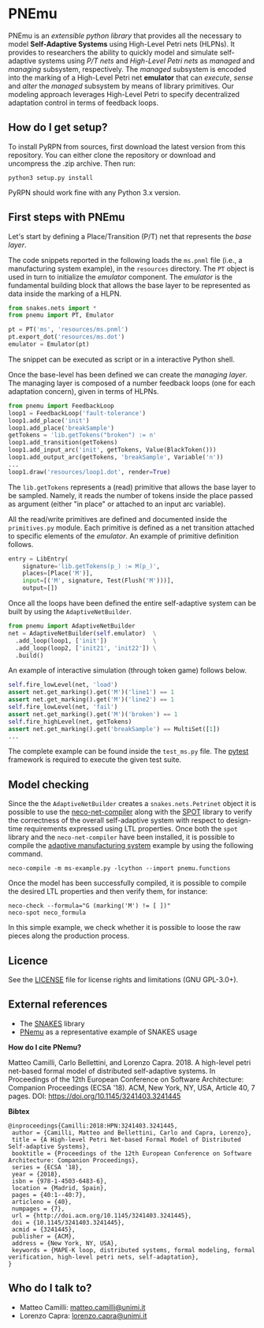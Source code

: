 # PNEmu

PNEmu is an *extensible python library* that provides all the necessary to model **Self-Adaptive Systems** using High-Level Petri nets (HLPNs).
It provides to researchers the ability to quickly model and simulate self-adaptive systems using *P/T nets* and *High-Level Petri nets* as *managed* and *managing* subsystem, respectively.
The *managed* subsystem is encoded into the marking of a High-Level Petri net **emulator** that can
*execute*, *sense* and *alter* the *managed* subsystem by means of library primitives.
Our modeling approach leverages High-Level Petri to specify decentralized adaptation control in terms of feedback loops.


## How do I get setup?

To install PyRPN from sources, first download the latest version from this repository.
You can either clone the repository or download and uncompress the .zip archive.
Then run:
```
python3 setup.py install
```

PyRPN should work fine with any Python 3.x version.

## First steps with PNEmu

Let's start by defining a Place/Transition (P/T) net that represents the *base layer*.

The code snippets reported in the following loads the `ms.pnml` file (i.e., a manufacturing system example),
in the `resources` directory.
The `PT` object is used in turn to initialize the *emulator* component.
The *emulator* is the fundamental building block that allows the base layer to be represented as data inside the marking of a HLPN.


```python
from snakes.nets import *
from pnemu import PT, Emulator

pt = PT('ms', 'resources/ms.pnml')
pt.export_dot('resources/ms.dot')
emulator = Emulator(pt)
```
The snippet can be executed as script or in a interactive Python shell.


Once the base-level has been defined we can create the *managing layer*.
The managing layer is composed of a number feedback loops (one for each adaptation concern), given in terms of HLPNs.


```python
from pnemu import FeedbackLoop
loop1 = FeedbackLoop('fault-tolerance')
loop1.add_place('init')
loop1.add_place('breakSample')
getTokens = 'lib.getTokens("broken") := n'
loop1.add_transition(getTokens)
loop1.add_input_arc('init', getTokens, Value(BlackToken()))
loop1.add_output_arc(getTokens, 'breakSample', Variable('n'))
...
loop1.draw('resources/loop1.dot', render=True)
```

The `lib.getTokens` represents a (read) primitive that allows the base layer to be sampled.
Namely, it reads the number of tokens inside the place passed as argument (either "in place" or attached to an input arc variable).

All the read/write primitives are defined and documented inside the `primitives.py` module.
Each primitive is defined as a net transition attached to specific elements of the *emulator*.
An example of primitive definition follows.

```python
entry = LibEntry(
    signature='lib.getTokens(p_) := M(p_)',
    places=[Place('M')],
    input=[('M', signature, Test(Flush('M')))],
    output=[])
```

Once all the loops have been defined the entire self-adaptive system can be built by using the `AdaptiveNetBuilder`.

```python
from pnemu import AdaptiveNetBuilder
net = AdaptiveNetBuilder(self.emulator)  \
  .add_loop(loop1, ['init'])             \
  .add_loop(loop2, ['init21', 'init22']) \
  .build()
```

An example of interactive simulation (through token game) follows below.

```python
self.fire_lowLevel(net, 'load')
assert net.get_marking().get('M')('line1') == 1
assert net.get_marking().get('M')('line2') == 1
self.fire_lowLevel(net, 'fail')
assert net.get_marking().get('M')('broken') == 1
self.fire_highLevel(net, getTokens)
assert net.get_marking().get('breakSample') == MultiSet([1])
...
```

The complete example can be found inside the `test_ms.py` file.
The [pytest](https://docs.pytest.org/en/latest/) framework is required to execute the given test suite.

## Model checking

Since the the `AdaptiveNetBuilder` creates a `snakes.nets.Petrinet` object it is possible to use
the [neco-net-compiler](https://github.com/Lvyn/neco-net-compiler) along with the [SPOT](https://spot.lrde.epita.fr/) library
to verify the correctness of the overall self-adaptive system with respect to design-time requirements
expressed using LTL properties.
Once both the `spot` library and the `neco-net-compiler` have been installed, it is possible to compile the
[adaptive manufacturing system](examples/ms-example.py) example by using the following command.

```
neco-compile -m ms-example.py -lcython --import pnemu.functions
```

Once the model has been successfully compiled, it is possible to compile the desired LTL properties
and then verify them, for instance:

```
neco-check --formula="G (marking('M') != [ ])"
neco-spot neco_formula
```

In this simple example, we check whether it is possible to loose the raw pieces along the production process.

## Licence

See the [LICENSE](LICENSE.txt) file for license rights and limitations (GNU GPL-3.0+).

## External references

* The [SNAKES](https://snakes.ibisc.univ-evry.fr/) library
* [PNemu](https://snakes.ibisc.univ-evry.fr/articles/related-tools.html) as a representative example of SNAKES usage

**How do I cite PNemu?**

Matteo Camilli, Carlo Bellettini, and Lorenzo Capra. 2018. A high-level petri net-based formal model of distributed self-adaptive systems. In Proceedings of the 12th European Conference on Software Architecture: Companion Proceedings (ECSA '18). ACM, New York, NY, USA, Article 40, 7 pages. DOI: https://doi.org/10.1145/3241403.3241445

**Bibtex**
```
@inproceedings{Camilli:2018:HPN:3241403.3241445,
 author = {Camilli, Matteo and Bellettini, Carlo and Capra, Lorenzo},
 title = {A High-level Petri Net-based Formal Model of Distributed Self-adaptive Systems},
 booktitle = {Proceedings of the 12th European Conference on Software Architecture: Companion Proceedings},
 series = {ECSA '18},
 year = {2018},
 isbn = {978-1-4503-6483-6},
 location = {Madrid, Spain},
 pages = {40:1--40:7},
 articleno = {40},
 numpages = {7},
 url = {http://doi.acm.org/10.1145/3241403.3241445},
 doi = {10.1145/3241403.3241445},
 acmid = {3241445},
 publisher = {ACM},
 address = {New York, NY, USA},
 keywords = {MAPE-K loop, distributed systems, formal modeling, formal verification, high-level petri nets, self-adaptation},
}
```

## Who do I talk to?

* Matteo Camilli: matteo.camilli@unimi.it
* Lorenzo Capra: lorenzo.capra@unimi.it
